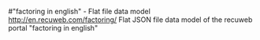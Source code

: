 #"factoring in english" - Flat file data model
http://en.recuweb.com/factoring/
Flat JSON file data model of the recuweb portal "factoring in english"
